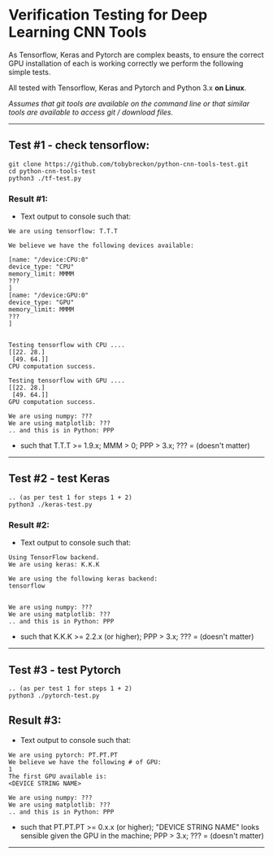 # Verification Testing for Deep Learning CNN Tools

As Tensorflow, Keras and Pytorch are complex beasts, to ensure the correct GPU installation of each is working correctly we perform the following simple tests.

All tested with Tensorflow, Keras and Pytorch and Python 3.x **on Linux**.

_Assumes that git tools are available on the command line or that similar tools are available to access git / download files._

---

## Test #1 - check tensorflow:

```
git clone https://github.com/tobybreckon/python-cnn-tools-test.git
cd python-cnn-tools-test
python3 ./tf-test.py
```
### Result #1:

- Text output to console such that:

```
We are using tensorflow: T.T.T

We believe we have the following devices available:

[name: "/device:CPU:0"
device_type: "CPU"
memory_limit: MMMM
???
]
[name: "/device:GPU:0"
device_type: "GPU"
memory_limit: MMMM
???
]


Testing tensorflow with CPU ....
[[22. 28.]
 [49. 64.]]
CPU computation success.

Testing tensorflow with GPU ....
[[22. 28.]
 [49. 64.]]
GPU computation success.

We are using numpy: ???
We are using matplotlib: ???
.. and this is in Python: PPP

```
- such that T.T.T >= 1.9.x; MMM > 0; PPP > 3.x; ??? = (doesn't matter)

---

## Test #2 - test Keras


```
.. (as per test 1 for steps 1 + 2)
python3 ./keras-test.py
```

### Result #2:

- Text output to console such that:

```
Using TensorFlow backend.
We are using keras: K.K.K

We are using the following keras backend:
tensorflow


We are using numpy: ???
We are using matplotlib: ???
.. and this is in Python: PPP

```
- such that K.K.K >= 2.2.x (or higher); PPP > 3.x; ??? = (doesn't matter)

---

## Test #3 - test Pytorch

```
.. (as per test 1 for steps 1 + 2)
python3 ./pytorch-test.py
```

## Result #3:

- Text output to console such that:

```
We are using pytorch: PT.PT.PT
We believe we have the following # of GPU:
1
The first GPU available is:
<DEVICE STRING NAME>

We are using numpy: ???
We are using matplotlib: ???
.. and this is in Python: PPP

```
- such that PT.PT.PT >= 0.x.x (or higher); "DEVICE STRING NAME" looks sensible given the GPU in the machine; PPP > 3.x; ??? = (doesn't matter)

---
